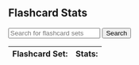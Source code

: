 <link rel="stylesheet" href="{{ '/assets/css/search.scss?v=' | append: site.github.build_revision | relative_url }}">
<html>
  <head>
    <title>FlashcardStats</title>
  </head>
  <body>
    <h2>Flashcard Stats</h2>
    <form id="form">
      <input type="text" id="search-bar" placeholder="Search for flashcard sets">
      <button type="submit">Search</button>
    </form>
    <table id="flashcard-sets-table">
      <thead>
        <tr>
          <th>Flashcard Set:</th>
          <th>Stats:</th>
        </tr>
      </thead>
      <tbody id="flashcard-sets-container"></tbody>
    </table>
    <script>
      document.getElementById("form").onsubmit = (function(event) {
        event.preventDefault();
        var searchTerm = document.getElementById("search-bar").value;
        document.getElementById("flashcard-sets-container").innerHTML = '';
        fetch("https://csa-backend.rohanj.dev/api/flashcard/getFlashcardSetsByName", {
          method: 'POST',
          headers: {
            'Content-Type': 'application/json'
          },
          body: JSON.stringify({name: searchTerm})
        }).then(data => data.json())
          .then(data => {
            data.forEach(data => {
              var flashcardSetRow = document.createElement("tr");
              var flashcardSetElem = document.createElement("td");
              var flashcardSetName = document.createElement("p");
              flashcardSetName.innerHTML = data.name;
              flashcardSetElem.appendChild(flashcardSetName);
              flashcardSetRow.appendChild(flashcardSetElem);
              document.getElementById("flashcard-sets-container").appendChild(flashcardSetRow);
              // fetch stats from backend for this flashcard set
              fetch("https://csa-backend.rohanj.dev/api/stats/getStatsByFlashcardSetId", {
                method: 'POST',
                headers: {
                  'Content-Type': 'application/json'
                },
                body: JSON.stringify({flashcardSetId: data.id})
              }).then(statsData => statsData.json())
                .then(statsData => {
                  var statsElem = document.createElement("td");
                  if (statsData.length > 0) {
                    var stats = statsData[0];
                    var statsText = "Total Quiz Attempts: " + stats.totalQuizAttempts + ", Total Flashcard Views: " + stats.totalFlashcardViews;
                    statsElem.innerHTML = statsText;
                  } else {
                    statsElem.innerHTML = "No stats available";
                  }
                  flashcardSetRow.appendChild(statsElem);
                });
            });
          });
      });
    </script>
  </body>
</html>
